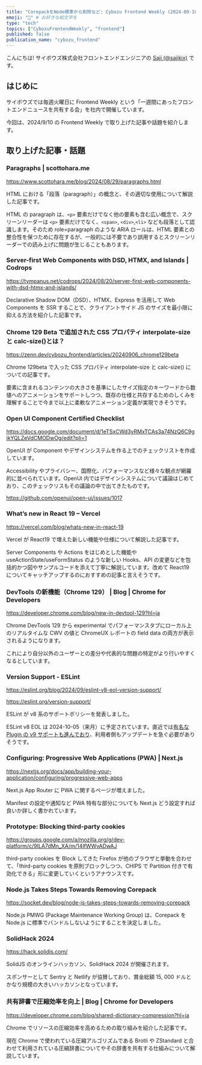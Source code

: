 ```yaml
---
title: "CorepackをNode標準から削除など: Cybozu Frontend Weekly (2024-09-10号)" # 目立ったニュースを選ぶ
emoji: "🔴" # お好きな絵文字を
type: "tech"
topics: ["CybozuFrontendWeekly", "frontend"]
published: false
publication_name: "cybozu_frontend"
---
```


こんにちは! サイボウズ株式会社フロントエンドエンジニアの [Saji (@sajikix)](https://twitter.com/sajikix) です。

## はじめに

サイボウズでは毎週火曜日に Frontend Weekly という「一週間にあったフロントエンドニュースを共有する会」を社内で開催しています。

今回は、2024/9/10 の Frontend Weekly で取り上げた記事や話題を紹介します。

## 取り上げた記事・話題

### Paragraphs | scottohara.me

https://www.scottohara.me/blog/2024/08/29/paragraphs.html

HTML における「段落（paragraph）」の概念と、その適切な使用について解説した記事です。

HTML の paragraph は、`<p>` 要素だけでなく他の要素も含む広い概念で、スクリーンリーダーは `<p>` 要素だけでなく、`<span>`, `<div>`,`<li>` なども段落として認識します。そのため role=paragraph のような ARIA ロールは、HTML 要素との整合性を保つために存在するが、一般的には不要であり誤用するとスクリーンリーダーでの読み上げに問題が生じることもあります。

### Server-first Web Components with DSD, HTMX, and Islands | Codrops

https://tympanus.net/codrops/2024/08/20/server-first-web-components-with-dsd-htmx-and-islands/

Declarative Shadow DOM（DSD）、HTMX、Express を活用して Web Components を SSR することで、クライアントサイド JS のサイズを最小限に抑える方法を紹介した記事です。

### Chrome 129 Beta で追加された CSS プロパティ interpolate-size と calc-size()とは？

https://zenn.dev/cybozu_frontend/articles/20240906_chrome129beta

Chrome 129beta で入った CSS プロパティ interpolate-size と calc-size() についての記事です。

要素に含まれるコンテンツの大きさを基準にしたサイズ指定のキーワードから数値へのアニメーションをサポートしつつ、既存の仕様と共存するためのしくみを理解することで今まで以上に柔軟なアニメーション定義が実現できそうです。

### Open UI Component Certified Checklist

https://docs.google.com/document/d/1eTSxCWd3yRMxTCAs3a74NzQ6C9gikYQLZeVdCMODwOg/edit?pli=1

OpenUI が Component やデザインシステムを作る上でのチェックリストを作成しています。

Accessibility やプライバシー、国際化、パフォーマンスなど様々な観点が網羅的に並べられています。OpenUI 内ではデザインシステムについて議論はじめており、このチェックリスもその議論の中で出てきたものです。

https://github.com/openui/open-ui/issues/1017

### What’s new in React 19 – Vercel

https://vercel.com/blog/whats-new-in-react-19

Vercel が React19 で増えた新しい機能や仕様について解説した記事です。

Server Components や Actions をはじめとした機能や useActionState/useFormStatus のような新しい Hooks、API の変更などを包括的かつ図やサンプルコードを添えて丁寧に解説しています。改めて React19 についてキャッチアップするのにおすすめの記事と言えそうです。

### DevTools の新機能（Chrome 129） | Blog | Chrome for Developers

https://developer.chrome.com/blog/new-in-devtool-129?hl=ja

Chrome DevTools 129 から experimental でパフォーマンスタブにローカル上のリアルタイムな CWV の値と ChromeUX レポートの field data の両方が表示されるようになります。

これにより自分以外のユーザーとの差分や代表的な問題の特定がより行いやすくなるとしています。

### Version Support - ESLint

https://eslint.org/blog/2024/09/eslint-v8-eol-version-support/

https://eslint.org/version-support/

ESLint が v8 系のサポートポリシーを発表しました。

ESLint v8 EOL は 2024-10-05（来月）に予定されています。直近では[有名な Plugin の v9 サポートも進んでおり](https://github.com/eslint/eslint/issues/18391)、利用者側もアップデートを急ぐ必要がありそうです。

### Configuring: Progressive Web Applications (PWA) | Next.js

https://nextjs.org/docs/app/building-your-application/configuring/progressive-web-apps

Next.js App Router に PWA に関するページが増えました。

Manifest の設定や通知など PWA 特有な部分についても Next.js どう設定すれば良いか詳しく書かれています。

### Prototype: Blocking third-party cookies

https://groups.google.com/a/mozilla.org/g/dev-platform/c/9ILA7dMn_XA/m/14IfWWvADwAJ

third-party cookies を Block してきた Firefox が他のブラウザと挙動を合わせて、「third-party cookies を原則ブロックしつつ、CHIPS で Partition 付きで有効化できる」形に変更していくというアナウンスです。

### Node.js Takes Steps Towards Removing Corepack

https://socket.dev/blog/node-js-takes-steps-towards-removing-corepack

Node.js PMWG (Package Maintenance Working Group) は、Corepack を Node.js に標準でバンドルしないようにすることを決定しました。

### SolidHack 2024

https://hack.solidjs.com/

SolidJS のオンラインハッカソン、SolidHack 2024 が開催されます。

スポンサーとして Sentry と Netlify が協賛しており、賞金総額 15, 000 ドルとかなり規模の大きいハッカソンとなっています。

### 共有辞書で圧縮効率を向上 | Blog | Chrome for Developers

https://developer.chrome.com/blog/shared-dictionary-compression?hl=ja

Chrome でリソースの圧縮効率を高めるための取り組みを紹介した記事です。

現在 Chrome で使われている圧縮アルゴリズムである Brotli や ZStandard と合わせて利用されている圧縮辞書についてやその辞書を共有する仕組みについて解説しています。
